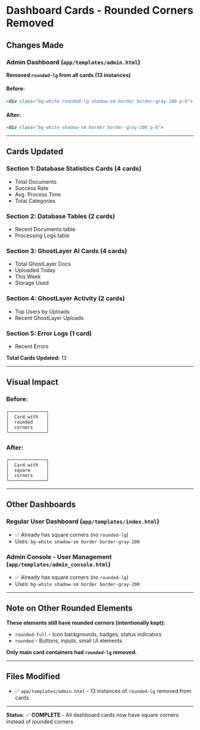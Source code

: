 # Dashboard Cards - Rounded Corners Removed

## Changes Made

### **Admin Dashboard** (`app/templates/admin.html`)

**Removed `rounded-lg` from all cards (13 instances)**

#### **Before:**
```html
<div class="bg-white rounded-lg shadow-sm border border-gray-200 p-6">
```

#### **After:**
```html
<div class="bg-white shadow-sm border border-gray-200 p-6">
```

---

## Cards Updated

### **Section 1: Database Statistics Cards (4 cards)**
- Total Documents
- Success Rate  
- Avg. Process Time
- Total Categories

### **Section 2: Database Tables (2 cards)**
- Recent Documents table
- Processing Logs table

### **Section 3: GhostLayer AI Cards (4 cards)**
- Total GhostLayer Docs
- Uploaded Today
- This Week
- Storage Used

### **Section 4: GhostLayer Activity (2 cards)**
- Top Users by Uploads
- Recent GhostLayer Uploads

### **Section 5: Error Logs (1 card)**
- Recent Errors

**Total Cards Updated:** 13

---

## Visual Impact

### **Before:**
```
┌──────────────┐
│  Card with   │
│  rounded     │
│  corners     │
└──────────────┘
```

### **After:**
```
┌──────────────┐
│  Card with   │
│  square      │
│  corners     │
└──────────────┘
```

---

## Other Dashboards

### **Regular User Dashboard** (`app/templates/index.html`)
- ✅ Already has square corners (no `rounded-lg`)
- Uses: `bg-white shadow-sm border border-gray-200`

### **Admin Console - User Management** (`app/templates/admin_console.html`)
- ✅ Already has square corners (no `rounded-lg`)
- Uses: `bg-white shadow-sm border border-gray-200`

---

## Note on Other Rounded Elements

**These elements still have rounded corners (intentionally kept):**
- `rounded-full` - Icon backgrounds, badges, status indicators
- `rounded` - Buttons, inputs, small UI elements

**Only main card containers had `rounded-lg` removed.**

---

## Files Modified

- ✅ `app/templates/admin.html` - 13 instances of `rounded-lg` removed from cards

---

**Status**: ✅ **COMPLETE** - All dashboard cards now have square corners instead of rounded corners
